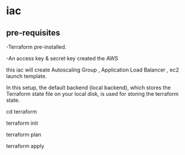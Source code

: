 # iac
pre-requisites
---------------
-Terraform pre-installed.

-An access key & secret key created the AWS


this iac will create Autoscaling Group , Application Load Balancer , ec2 launch template.

In this setup, the default backend (local backend), which stores the Terraform state file on your local disk, is used for storing the terraform state.

cd terraform

terraform init

terraform plan

terraform apply
